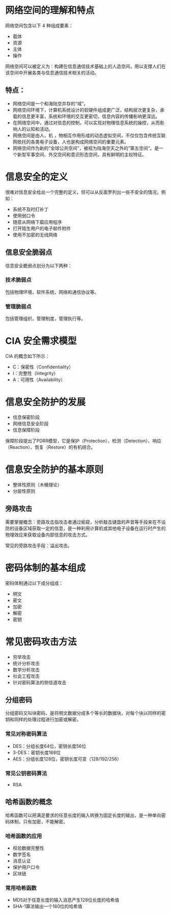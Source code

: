 # 网络空间的理解和特点

网络空间包含以下 4 种组成要素：

- 载体
- 资源
- 主体
- 操作

网络空间可以被定义为：构建在信息通信技术基础上的人造空间，用以支撑人们在该空间中开展各类与信息通信技术相关的活动。

## 特点：

- 网络空间是一个和海陆空并存的“域”。
- 网络空间环境下，计算机系统设计的软硬件组成更广泛，结构层次更复杂，承载的信息更丰富，系统和环境的交互更密切，信息内容的传播影响更深远。
- 在网络空间中，通过对信息的控制，可以实现对物理信息系统的操控，从而影响人的认知和活动。
- 网络空间是由人，机 ，物相互作用形成的动态虚拟空间，不仅仅包含传统互联网依托的各类电子设备，人也是构成网络空间的重要元素。
- 网络空间作为新的“全球公共空间”，被视为陆海空天之外的”第五空间“。是一个新型军事空间、外交空间和意识形态空间，具有鲜明的主权特征。

# 信息安全的定义

很难对信息安全给出一个完整的定义，但可以从反面罗列出一些不安全的情况，例如：

- 系统不及时打补丁
- 使用弱口令
- 随意从网络下载应用程序
- 打开陌生用户的电子邮件附件
- 使用不加密的无线网络

## 信息安全脆弱点

信息安全脆弱点划分为以下两种：

### 技术脆弱点

包括物理环境，软件系统，网络和通信协议等。

### 管理脆弱点

包括管理组织，管理制度，管理执行等。

# CIA 安全需求模型

CIA 的概念如下所示：

- C：保密性（Confidentiality）
- I：完整性（Integrity）
- A：可用性（Availability）

# 信息安全防护的发展

- 信息保密阶段
- 网络信息安全阶段
- 信息保障阶段

保障阶段提出了PDRR模型，它是保护（Protection）、检测（Detection）、响应（Reaction）、恢复（Restore）的有机结合。

# 信息安全防护的基本原则

- 整体性原则（木桶理论）
- 分层性原则

## 旁路攻击

需要掌握概念：旁路攻击指攻击者通过偷窥，分析敲击键盘的声音等手段来在不设防的设备区域获取一定的信息，是一种利用计算机或其他电子设备在运行时产生的物理效应来获取设备内部信息的攻击方式。

常见的旁路攻击手段：溢出攻击。

# 密码体制的基本组成

密码体制通过以下成分组成：

- 明文
- 密文
- 加密
- 解密
- 密钥

# 常见密码攻击方法

- 穷举攻击
- 统计分析攻击
- 数学分析攻击
- 社会工程攻击
- 针对密码算法的侧信道攻击

## 分组密码

分组密码又叫块密码，是将明文数据分成多个等长的数据块，对每个块以同样的密钥和同样的处理过程进行加密或解密。

### 常见对称密码算法

- DES：分组长度64位，密钥长度56位
- 3-DES：密钥长度168位
- AES：分组长度128位，密钥长度可变（128/192/256）

### 常见公钥密码算法

- RSA

## 哈希函数的概念

哈希函数可以把满足要求的任意长度的输入转换为固定长度的输出，是一种单向密码体制，只有加密，不能解密。

### 哈希函数的应用

- 校验数据完整性
- 数字签名
- 消息认证
- 保护用户口令
- 区块链

### 常用哈希函数

- MD5对于任意长度的输入消息产生128位长度的哈希值
- SHA-1算法输出一个160位的哈希值

